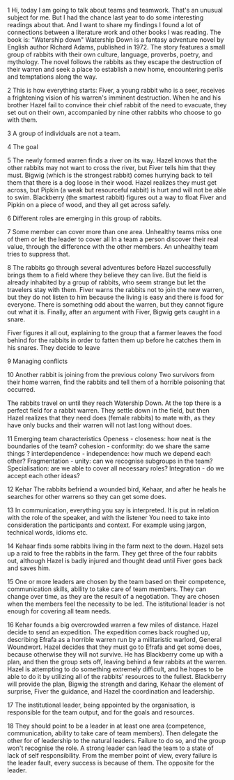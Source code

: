 1
Hi, today I am going to talk about teams and teamwork. That's an unusual subject for me.
But I had the chance last year to do some interesting readings about that. And I want to share my findings
I found a lot of connections between a literature work and other books I was reading. The book is:
"Watership down"
Watership Down is a fantasy adventure novel by English author Richard Adams, published in 1972.
The story features a small group of rabbits with their own culture, language, proverbs, poetry, and mythology.
The novel follows the rabbits as they escape the destruction of their warren and seek a place to establish a new home,
encountering perils and temptations along the way.


2
This is how everything starts:
Fiver, a young rabbit who is a seer, receives a frightening vision of his warren's imminent destruction.
When he and his brother Hazel fail to convince their chief rabbit of the need to evacuate,
they set out on their own, accompanied by nine other rabbits who choose to go with them.


3
A group of individuals are not a team.


4
The goal

5
The newly formed warren finds a river on its way.
Hazel knows that the other rabbits may not want to cross the river, but Fiver tells him that they must.
Bigwig (which is the strongest rabbit) comes hurrying back to tell them
that there is a dog loose in their wood.
Hazel realizes they must get across, but Pipkin (a weak but resourceful rabbit) is hurt
and will not be able to swim.
Blackberry (the smartest rabbit) figures out a way to float Fiver and Pipkin on a piece of wood,
and they all get across safely.

6
Different roles are emerging in this group of rabbits.

7
Some member can cover more than one area. Unhealthy teams miss one of them or let the leader to cover all
In a team a person discover their real value, through the difference with the other members.
An unhealthy team tries to suppress that.

8
The rabbits go through several adventures before Hazel successfully brings them
to a field where they believe they can live.
But the field is already inhabited by a group of rabbits, who seem strange but let the travelers stay with them.
Fiver warns the rabbits not to join the new warren, but they do not listen to him because the living is easy and
there is food for everyone.
There is something odd about the warren, but they cannot figure out what it is.
Finally, after an argument with Fiver, Bigwig gets caught in a snare.

Fiver figures it all out, explaining to the group that a farmer leaves the food behind
for the rabbits in order to fatten them up before he catches them in his snares. They decide to leave


9
Managing conflicts


10
Another rabbit is joining from the previous colony
Two survivors from their home warren,
find the rabbits and tell them of a horrible poisoning that occurred.

The rabbits travel on until they reach Watership Down. At the top there is a perfect field for a rabbit warren.
They settle down in the field, but then Hazel realizes that they need does (female rabbits) to mate with,
as they have only bucks and their warren will not last long without does.


11
Emerging team characteristics
Openess - closeness: how neat is the boundaries of the team?
cohesion - conformity: do we share the same things ?
interdependence - independence: how much we depend each other?
Fragmentation - unity: can we recognise subgroups in the team?
Specialisation: are we able to cover all necessary roles?
Integration - do we accept each other ideas?



12
Kehar
The rabbits befriend a wounded bird, Kehaar,
and after he heals he searches for other warrens so they can get some does.


13
In communication, everything you say is interpreted. It is put in relation with the role of the speaker,
and with the listener
You need to take into consideration the participants and context. For example using jargon, technical words, idioms etc.


14
Kehaar finds some rabbits living in the farm next to the down.
Hazel sets up a raid to free the rabbits in the farm.
They get three of the four rabbits out, although Hazel
is badly injured and thought dead until Fiver goes back and saves him.


15
One or more leaders are chosen by the team based on their competence,
communication skills, ability to take care of team members. They can change over time,
as they are the result of a negotiation.
They are chosen when the members feel the necessity to be led.
The istitutional leader is not enough for covering all team needs.


16
Kehar founds a big overcrowded warren a few miles of distance. Hazel decide to send an expedition.
The expedition comes back roughed up, describing Efrafa as a horrible warren run by a militaristic warlord,
General Woundwort.
Hazel decides that they must go to Efrafa and get some does, because otherwise they will not survive.
He has Blackberry come up with a plan, and then the group sets off,
leaving behind a few rabbits at the warren.
Hazel is attempting to do something extremely difficult,
and he hopes to be able to do it by utilizing all of the rabbits' resources to the fullest.
Blackberry will provide the plan,
Bigwig the strength and daring,
Kehaar the element of surprise,
Fiver the guidance,
and Hazel the coordination and leadership.


17
The institutional leader, being appointed by the organisation,
is responsible for the team output, and for the goals and resources.


18
They should point to be a leader in at least one area (competence, communication, ability to take care of team members). Then delegate the other for of leadership to the natural leaders.
Failure to do so, and the group won't recognise the role.
A strong leader can lead the team to a state of lack of self responsibility.
From the member point of view, every failure is the leader fault,
every success is because of them. The opposite for the leader.

